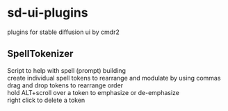 # sd-ui-plugins
plugins for stable diffusion ui by cmdr2


<h2>SpellTokenizer</h2>
Script to help with spell (prompt) building<br>
create individual spell tokens to rearrange and modulate by using commas<br>
drag and drop tokens to rearrange order<br>
hold ALT+scroll over a token to emphasize or de-emphasize<br>
right click to delete a token<br>
